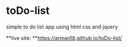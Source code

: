 # toDo-list
simple to do list app using html css and jquery

**live site: **https://arman18.github.io/toDo-list/
